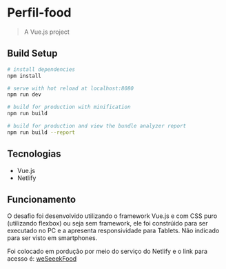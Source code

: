 # Perfil-food

> A Vue.js project

## Build Setup

``` bash
# install dependencies
npm install

# serve with hot reload at localhost:8080
npm run dev

# build for production with minification
npm run build

# build for production and view the bundle analyzer report
npm run build --report
```
## Tecnologias
- Vue.js
- Netlify

## Funcionamento

O desafio foi desenvolvido utilizando o framework Vue.js e com CSS puro (utilizando flexbox) ou seja sem framework, ele foi constrúido para ser executado no PC e a apresenta responsividade para Tablets. Não indicado para ser visto em smartphones.

Foi colocado em pordução por meio do serviço do Netlify e o link para acesso é:
[weSeeekFood](https://priceless-mayer-bf92ef.netlify.com/)

